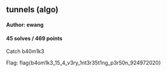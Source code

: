 ## tunnels (algo)
#### Author: ewang
#### 45 solves / 469 points

Catch b40m1k3

Flag: flag{b4om1k3_15_4_v3ry_1nt3r35t1ng_p3r50n_924972020}
